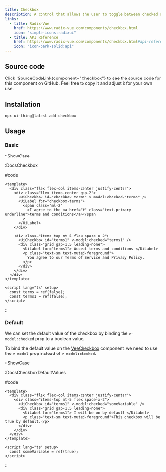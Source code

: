 ```yaml
---
title: Checkbox
description: A control that allows the user to toggle between checked and not checked.
links:
  - title: Radix-Vue
    href: https://www.radix-vue.com/components/checkbox.html
    icon: "simple-icons:radixui"
  - title: API Reference
    href: https://www.radix-vue.com/components/checkbox.html#api-reference
    icon: "icon-park-solid:api"
---
```


## Source code

Click :SourceCodeLink{component="Checkbox"} to see the source code for this component on GitHub. Feel free to copy it and adjust it for your own use.

## Installation

```bash
npx ui-thing@latest add checkbox
```

## Usage

### Basic

::ShowCase

:DocsCheckbox

#code

<!-- automd:file src="../../app/components/content/Docs/Checkbox/DocsCheckbox.vue" code lang="vue" -->

```vue [DocsCheckbox.vue]
<template>
  <div class="flex flex-col items-center justify-center">
    <div class="flex items-center gap-2">
      <UiCheckbox id="checkbox-terms" v-model:checked="terms" />
      <UiLabel for="checkbox-terms">
        <span class="ml-2"
          >I agree to the <a href="#" class="text-primary underline">terms and conditions</a></span
        >
      </UiLabel>
    </div>

    <div class="items-top mt-5 flex space-x-2">
      <UiCheckbox id="terms1" v-model:checked="terms1" />
      <div class="grid gap-1.5 leading-none">
        <UiLabel for="terms1"> Accept terms and conditions </UiLabel>
        <p class="text-sm text-muted-foreground">
          You agree to our Terms of Service and Privacy Policy.
        </p>
      </div>
    </div>
  </div>
</template>

<script lang="ts" setup>
  const terms = ref(false);
  const terms1 = ref(false);
</script>

```

<!-- /automd -->

::

### Default

We can set the default value of the checkbox by binding the `v-model:checked` prop to a boolean value.

To bind the default value on the [VeeCheckbox](/forms/veecheckbox) component, we need to use the `v-model` prop instead of `v-model:checked`.

::ShowCase

:DocsCheckboxDefaultValues

#code

<!-- automd:file src="../../app/components/content/Docs/Checkbox/DocsCheckboxDefaultValues.vue" code lang="vue" -->

```vue [DocsCheckboxDefaultValues.vue]
<template>
  <div class="flex flex-col items-center justify-center">
    <div class="items-top mt-5 flex space-x-2">
      <UiCheckbox id="terms1" v-model:checked="someVariable" />
      <div class="grid gap-1.5 leading-none">
        <UiLabel for="terms1"> I will be on by default </UiLabel>
        <p class="text-sm text-muted-foreground">This checkbox will be true by default.</p>
      </div>
    </div>
  </div>
</template>

<script lang="ts" setup>
  const someVariable = ref(true);
</script>

```

<!-- /automd -->

::
